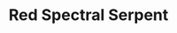 ---
stars: 5
country: United States
title: Red Spectral Serpent
description: >
  <p>Every morning at sunrise, just before or after yoga, I open this app with the intention of keeping my system in sync with the natural 13 moon cycle. ... <br />I was one of the people who received Jose Arguelles' original Dreamspell kit in the late 80's. This app is based entirely upon that work, which I greatly appreciate. .... But now it's just a few clicks on the phone and you are there! Thanks to the creators of this app. It's well worth the money</p>
---
